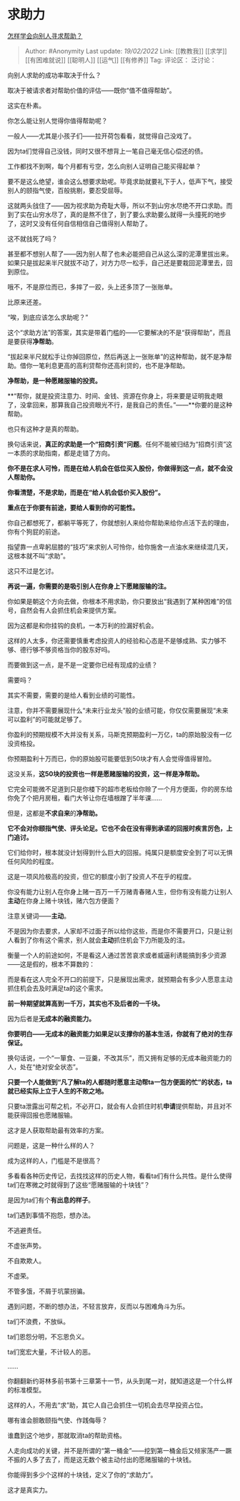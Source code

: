 # 求助力
[怎样学会向别人寻求帮助？](https://www.zhihu.com/question/295843209/answer/2349846269)

> Author: #Anonymity
> Last update: *19/02/2022*
> Link: [[教教我]] [[求学]] [[有困难就说]] [[聪明人]] [[运气]] [[有修养]]
> Tag:
> 评论区：
> 泛讨论：

向别人求助的成功率取决于什么？

取决于被请求者对帮助价值的评估——既你“值不值得帮助”。

这实在朴素。

你怎么能让别人觉得你值得帮助呢？

一般人——尤其是小孩子们——拉开荷包看看，就觉得自己没戏了。

因为ta们觉得自己没钱，同时又很不想背上一笔自己毫无信心偿还的债。

工作都找不到啊，每个月都有亏空，怎么向别人证明自己能买得起单？

要不是这么绝望，谁会这么想要求助呢。毕竟求助就要礼下于人，低声下气，接受别人的颐指气使，百般挑剔，要忍受屈辱。

这就两头戗住了——因为视求助为奇耻大辱，所以不到山穷水尽绝不开口求助。而到了实在山穷水尽了，真的是熬不住了，到了要么求助要么就得一头撞死的地步了，这时又没有任何自信相信自己值得别人帮助了。

这不就戗死了吗？

甚至都不想别人帮了——因为别人帮了也未必能把自己从这么深的泥潭里拔出来。如果只是拔起来半尺就拔不动了，对方力尽一松手，自己还是要栽回泥潭里去，回到原位。

哦不，不是原位而已，多摔了一跤，头上还多顶了一张账单。

比原来还差。

“唉，到底应该怎么求助呢？”

这个“求助方法”的答案，其实是带着门槛的——它要解决的不是“获得帮助”，而且是要获得**净帮助**。

“拔起来半尺就松手让你掉回原位，然后再送上一张账单”的这种帮助，就不是净帮助。借你一笔利息更高的高利贷帮你还高利贷的，也不是净帮助。

**净帮助，是一种愿赌服输的投资。**

**“帮你，就是投资注意力、时间、金钱、资源在你身上，将来要是证明我走眼了，没拿回来，那算我自己投资眼光不行，是我自己的责任。”——**你要的是这种帮助。

也只有这种才是真的帮助。

换句话来说，**真正的求助是一个“招商引资”问题**。任何不能被归结为“招商引资”这一本质的求助指南，都是走错了方向。

**你不是在求人可怜，而是在给人机会在低位买入股份，你做得到这一点，就不会没人帮助你。**

**你看清楚，不是求助，而是在“给人机会低价买入股份”。**

**重点在于你要有前途，要给人看到你的可能性。**

你自己都想死了，都躺平等死了，你就想别人来给你帮助来给你点活下去的理由，你有个狗屁的前途。

指望靠一点卑躬屈膝的“技巧”来求别人可怜你，给你施舍一点油水来继续混几天，这根本就不叫“求助”。

这只不过是乞讨。

**再说一遍，你需要的是吸引别人在你身上下愿赌服输的注。**

你如果是朝这个方向去做，你根本不用求助，你只要放出“我遇到了某种困难”的信号，自然会有人会抓住机会来提供方案。

因为这都是和你挂钩的良机，一本万利的捡漏好机会。

这样的人太多，你还需要慎重考虑投资人的经验和心态是不是够成熟、实力够不够、德行够不够资格当你的股东好吗。

而要做到这一点，是不是一定要你已经有现成的业绩？

需要吗？

其实不需要，需要的是给人看到业绩的可能性。

注意，你并不需要展现什么“未来行业龙头”般的业绩可能，你仅仅需要展现“未来可以盈利”的可能就足够了。

你盈利的预期规模不大并没有关系，马斯克预期盈利一万亿，ta的原始股没有一亿没资格投。

你预期盈利十万而已，你的原始股可能要低到50块才有人会觉得值得冒险。

这没关系，**这50块的投资也一样是愿赌服输的投资，这一样是净帮助。**

它完全可能微不足道到只是你楼下的超市老板给你赊了一个月方便面，你的房东给你免了个把月房租，看门大爷让你在墙根蹭了半年课……

但是，这都是**不求自来**的**净帮助。**

**它不会对你颐指气使、评头论足。它也不会在没有得到承诺的回报时疾言厉色，上门追讨。**

它们给你时，根本就没计划得到什么巨大的回报。纯属只是额度安全到了可以无惧任何风险的程度。

这是一项风险极高的投资，但它的额度小到了投资人不在乎的程度。

你没有能力让别人在你身上赌一百万一千万赌青春赌人生，但你有没有能力让别人**主动**在你身上赌十块钱，赌六包方便面？

注意关键词——**主动**。

不是因为你去要求，人家却不过面子所以给你这些，而是你不需要开口，只是让别人看到了你有这个需求，别人就会**主动**抓住机会下力所能及的注。

衡量一个人的前途如何，不是看这人通过苦苦哀求或者威逼利诱能搞到多少资源——这是假的，根本不算数的：

而是看在这人完全不开口的前提下，只是展现出需求，就预期会有多少人愿意主动抓住机会去及时满足ta的这个需求。

**前一种期望就算高到一千万，其实也不及后者的一千块。**

因为后者是**无成本的融资能力。**

**你要明白——无成本的融资能力如果足以支撑你的基本生活，你就有了绝对的生存保证。**

换句话说，一个“一箪食、一豆羹，不改其乐”，而又拥有足够的无成本融资能力的人，处在“绝对安全状态”。

**只要一个人能做到“凡了解ta的人都随时愿意主动帮ta一包方便面的忙”的状态，ta就已经实际上立于人生的不败之地。**

只要ta泄露出可帮之机，不必开口，就会有人会抓住时机**申请**提供帮助，并且对不能获得回报也愿赌服输。

这才是人获取帮助最有效率的方案。

问题是，这是一种什么样的人？

成为这样的人，门槛是不是很高？

多看看各种历史传记，去找找这样的历史人物，看看ta们有什么共性。是什么使得ta们在寒微之时就得到了这些“愿赌服输的十块钱”？

是因为ta们有个**有出息的样子**。

ta们遇到事情不抱怨，想办法。

不逃避责任。

不虚张声势。

不自欺欺人。

不虚荣。

不管多饿，不屑于坑蒙拐骗。

遇到问题，不断的想办法，不轻言放弃，反而以与困难角斗为乐。

ta们不浪费，不放纵。

ta们恩怨分明，不忘恩负义。

ta们宽宏大量，不计较人的恶。

……

你翻翻新约哥林多前书第十三章第十一节，从头到尾一对，就知道这是一个什么样的标准模型。

这样的人，不用去“求”助，其它人自己会抓住一切机会去尽早投资占位。

哪有谁会胆敢颐指气使、作践侮辱？

谁蠢到这个地步，那就取消ta的帮助资格。

人走向成功的关键，并不是所谓的“第一桶金”——挖到第一桶金后又倾家荡产一蹶不振的人多了去了，而是这无数个被主动付出的愿赌服输的十块钱。

你能得到多少个这样的十块钱，定义了你的“求助力”。

这才是真实力。
